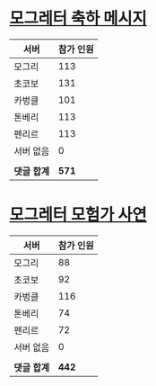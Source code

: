 # [모그레터 축하 메시지](./Event250701_v7_2_10th_moogleletter0.md)

|서버|참가 인원|
|-|-|
|모그리|113|
|초코보|131|
|카벙클|101|
|톤베리|113|
|펜리르|113|
|서버 없음|0|
|||
|**댓글 합계**|**571**|


# [모그레터 모험가 사연](./Event250701_v7_2_10th_moogleletter1.md)

|서버|참가 인원|
|-|-|
|모그리|88|
|초코보|92|
|카벙클|116|
|톤베리|74|
|펜리르|72|
|서버 없음|0|
|||
|**댓글 합계**|**442**|



